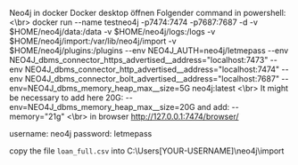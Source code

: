 Neo4j in docker
Docker desktop öffnen
Folgender command in powershell:
<\br>
docker run --name testneo4j -p7474:7474 -p7687:7687 -d -v $HOME/neo4j/data:/data -v $HOME/neo4j/logs:/logs -v $HOME/neo4j/import:/var/lib/neo4j/import -v $HOME/neo4j/plugins:/plugins --env NEO4J_AUTH=neo4j/letmepass --env NEO4J_dbms_connector_https_advertised__address="localhost:7473" --env NEO4J_dbms_connector_http_advertised__address="localhost:7474" --env NEO4J_dbms_connector_bolt_advertised__address="localhost:7687" --env=NEO4J_dbms_memory_heap_max__size=5G neo4j:latest
<\br>
It might be necessary to add here 20G:
--env=NEO4J_dbms_memory_heap_max__size=20G 
and add:
--memory="21g"
<\br>
in browser
http://127.0.0.1:7474/browser/


username: neo4j
password: letmepass

copy the file ```loan_full.csv``` into C:\Users\[YOUR-USERNAME]\neo4j\import
